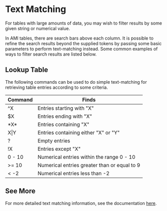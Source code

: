 # Text Matching

For tables with large amounts of data, you may wish to filter results by some given string or numerical value. 

In AMI tables, there are search bars above each column. It is possible to refine the search results beyond the supplied tokens by passing some basic parameters to perform text-matching instead. Some common examples of ways to filter search results are listed below. 

## Lookup Table 

The following commands can be used to do simple text-matching for retrieving table entries according to some criteria. 

| Command | Finds |
|---------|-------| 
| ^X | Entries starting with "X" | 
| $X | Entries ending with "X" |
| \*X\* | Entries containing "X"| 
| X\|Y | Entries containing either "X" or "Y" |
| ? | Empty entries |
| !X | Entries except "X" |
| 0 - 10 | Numerical entries within the range 0 - 10 |
| >= 10 | Numerical entries greater than or equal to 9 |
| < -2 | Numerical entries less than -2 |

## See More 

For more detailed text matching information, see the documentation [here](../reference/ami_script.md/#simplified-text-matching).